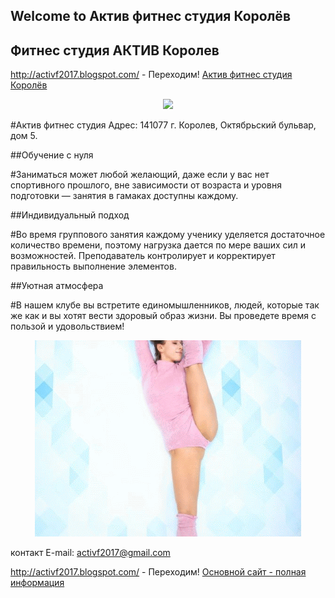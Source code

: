 ## Welcome to  Актив фитнес студия Королёв 

## Фитнес студия АКТИВ Королев 

http://activf2017.blogspot.com/ - Переходим!
[Актив фитнес студия Королёв](http://activf2017.blogspot.com/)

<p align="center"><href="https://activf2017.blogspot.ru/"target="_blank" border="0"> 
<img src="https://avatars1.githubusercontent.com/u/37883500?s=200&v=4">
</p>

#Актив фитнес студия Адрес: 141077 г. Королев, Октябрьский бульвар, дом 5.

##Обучение с нуля

#Заниматься может любой желающий, даже если у вас нет спортивного прошлого, вне зависимости от возраста и уровня подготовки — занятия в гамаках доступны каждому.

##Индивидуальный подход

#Во время группового занятия каждому ученику уделяется достаточное количество времени, поэтому нагрузка дается по мере ваших сил и возможностей. Преподаватель контролирует и корректирует правильность выполнение элементов.

##Уютная атмосфера

#В нашем клубе вы встретите единомышленников, людей, которые так же как и вы хотят вести здоровый образ жизни. Вы проведете время с пользой и удовольствием!

<p align="center"> 
<img src="https://github.com/activf2017/Activ-fitness-Korolev-studio/blob/master/%D1%81%D0%BE%D0%BD%D1%8F%20%D1%80%D0%B0%D1%81%D1%82-ANIMATION.gif?raw=true">
</p>

контакт E-mail: activf2017@gmail.com

http://activf2017.blogspot.com/ - Переходим!
[Основной сайт - полная информация](http://activf2017.blogspot.com/)


